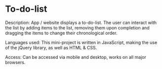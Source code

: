# To-do-list

Description: App / website displays a to-do-list. The user can interact with the list by adding items to the list, removing them upon completion and dragging the items to change their chronological order. 

Languages used: This mini-project is written in JavaScript, making the use of the jQuery library, as well as HTML & CSS.

Access: Can be accessed via mobile and desktop, works on all major browsers.
